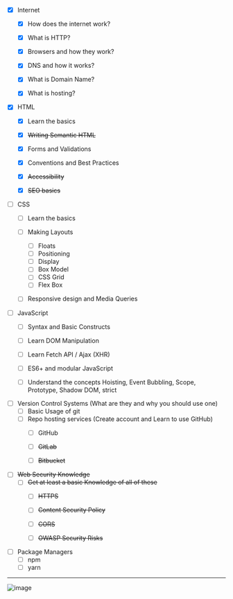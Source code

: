 - [x] Internet
  - [x] How does the internet work?
  - [x] What is HTTP?
  - [x] Browsers and how they work?
  - [x] DNS and how it works?
  - [x] What is Domain Name?
  - [x] What is hosting?


- [x] HTML
  - [x] Learn the basics
  - [x] ~~Writing Semantic HTML~~
  - [x] Forms and Validations
  - [x] Conventions and Best Practices
  - [x] ~~Accessibility~~
  - [x] ~~SEO basics~~


- [ ] CSS
  - [ ] Learn the basics
  - [ ] Making Layouts
    - [ ] Floats
    - [ ] Positioning
    - [ ] Display
    - [ ] Box Model
    - [ ] CSS Grid
    - [ ] Flex Box
  - [ ] Responsive design and Media Queries


- [ ] JavaScript
  - [ ] Syntax and Basic Constructs
  - [ ] Learn DOM Manipulation
  - [ ] Learn Fetch API / Ajax (XHR)
  - [ ] ES6+ and modular JavaScript
  - [ ] Understand the concepts Hoisting, Event Bubbling, Scope, Prototype, Shadow DOM, strict


- [ ] Version Control Systems (What are they and why you should use one)
  - [ ] Basic Usage of git
  - [ ] Repo hosting services (Create account and Learn to use GitHub)
    - [ ] GitHub
    - [ ] ~~GitLab~~
    - [ ] ~~Bitbucket~~


- [ ] ~~Web Security Knowledge~~
  - [ ] ~~Get at least a basic Knowledge of all of these~~
    - [ ] ~~HTTPS~~
    - [ ] ~~Content Security Policy~~
    - [ ] ~~CORS~~
    - [ ] ~~OWASP Security Risks~~


- [ ] Package Managers
  - [ ] npm
  - [ ] yarn

 ---

  ![image](https://raw.githubusercontent.com/kamranahmedse/developer-roadmap/master/img/frontend.png)

